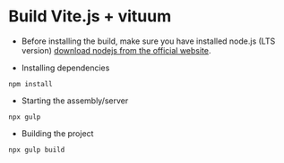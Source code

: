 # Build Vite.js + vituum

- Before installing the build, make sure you have installed node.js (LTS version)
  [download nodejs from the official website](https://nodejs.org/en/download).

- Installing dependencies

```
npm install
```

- Starting the assembly/server

```
npx gulp
```

- Building the project

```
npx gulp build
```
